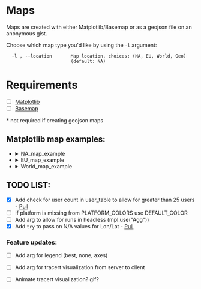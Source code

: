 
# Maps

Maps are created with either Matplotlib/Basemap or as a geojson file on an anonymous gist.

Choose which map type you'd like by using the `-l` argument:

```
  -l , --location       Map location. choices: (NA, EU, World, Geo)
                        (default: NA)
```

# Requirements

- [ ] [Matplotlib](https://matplotlib.org/1.2.1/users/installing.html)
- [ ] [Basemap](https://matplotlib.org/basemap/users/installing.html)

\* not required if creating geojson maps


## Matplotlib map examples:

<ul>
<li><details>
<summary>NA_map_example</a></summary>

![NA_map_example](https://github.com/blacktwin/JBOPS/raw/master/maps/NA_map_example.PNG "NA_map_example")

</details></li>

<li><details>
<summary>EU_map_example</a></summary>

![EU_map_example](https://github.com/blacktwin/JBOPS/raw/master/maps/EU_map_example.PNG "EU_map_example")

</details></li>

<li><details>
<summary>World_map_example</a></summary>

![World_map_example](https://github.com/blacktwin/JBOPS/raw/master/maps/World_map_example.PNG "World_map_example")
</details></li>
</ul>

## TODO LIST:

- [x] Add check for user count in user_table to allow for greater than 25 users - [Pull](https://github.com/blacktwin/JBOPS/pull/3)
- [ ] If platform is missing from PLATFORM_COLORS use DEFAULT_COLOR
- [ ] Add arg to allow for runs in headless (mpl.use("Agg")) 
- [x] Add `try` to pass on N/A values for Lon/Lat - [Pull](https://github.com/blacktwin/JBOPS/pull/2)

### Feature updates:

- [ ] Add arg for legend (best, none, axes)
- [ ] Add arg for tracert visualization from server to client
- [ ] Animate tracert visualization? gif?



